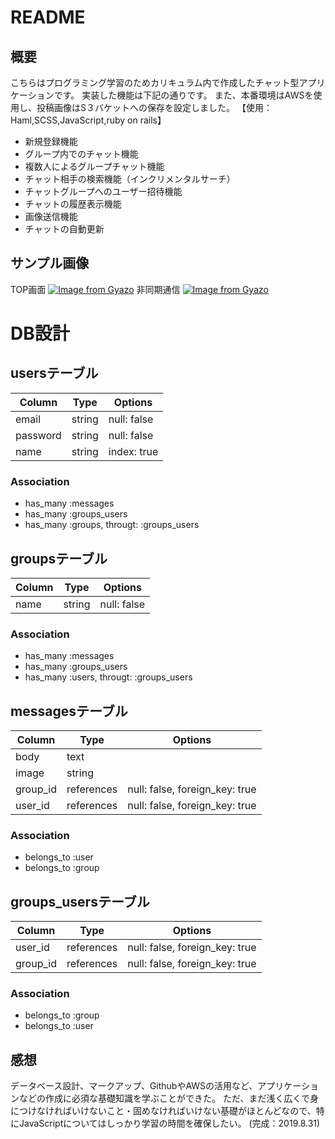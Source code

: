 # README

## 概要
こちらはプログラミング学習のためカリキュラム内で作成したチャット型アプリケーションです。
実装した機能は下記の通りです。
また、本番環境はAWSを使用し、投稿画像はS３バケットへの保存を設定しました。
【使用：Haml,SCSS,JavaScript,ruby on rails】

- 新規登録機能
- グループ内でのチャット機能
- 複数人によるグループチャット機能
- チャット相手の検索機能（インクリメンタルサーチ）
- チャットグループへのユーザー招待機能
- チャットの履歴表示機能
- 画像送信機能
- チャットの自動更新

## サンプル画像
TOP画面
[![Image from Gyazo](https://i.gyazo.com/34f64016bb1693c51cd36e2a5b3a55db.png)](https://gyazo.com/34f64016bb1693c51cd36e2a5b3a55db)
非同期通信
[![Image from Gyazo](https://i.gyazo.com/614dd4f12e6845dd020db2951760d628.gif)](https://gyazo.com/614dd4f12e6845dd020db2951760d628)

# DB設計

## usersテーブル
|Column|Type|Options|
|------|----|-------|
|email|string|null: false|
|password|string|null: false|
|name|string|index: true|
### Association
- has_many :messages
- has_many :groups_users
- has_many :groups, througt: :groups_users

## groupsテーブル
|Column|Type|Options|
|------|----|-------|
|name|string|null: false|
### Association
- has_many :messages
- has_many :groups_users
- has_many :users, througt: :groups_users

## messagesテーブル
|Column|Type|Options|
|------|----|-------|
|body|text|
|image|string|
|group_id|references|null: false, foreign_key: true|
|user_id|references|null: false, foreign_key: true|
### Association
- belongs_to :user
- belongs_to :group

## groups_usersテーブル
|Column|Type|Options|
|------|----|-------|
|user_id|references|null: false, foreign_key: true|
|group_id|references|null: false, foreign_key: true|
### Association
- belongs_to :group
- belongs_to :user


## 感想
データベース設計、マークアップ、GithubやAWSの活用など、アプリケーションなどの作成に必須な基礎知識を学ぶことができた。
ただ、まだ浅く広くで身につけなければいけないこと・固めなければいけない基礎がほとんどなので、特にJavaScriptについてはしっかり学習の時間を確保したい。
(完成：2019.8.31)


